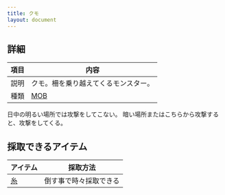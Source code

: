 ```yaml
---
title: クモ
layout: document
---
```

## 詳細

|項目|内容|
|---|---|
|説明|クモ。柵を乗り越えてくるモンスター。|
|種類|[MOB](MOB)|

日中の明るい場所では攻撃をしてこない。
暗い場所またはこちらから攻撃すると、攻撃をしてくる。

## 採取できるアイテム

|アイテム|採取方法|
|---|---|
|[糸](糸)|倒す事で時々採取できる|

